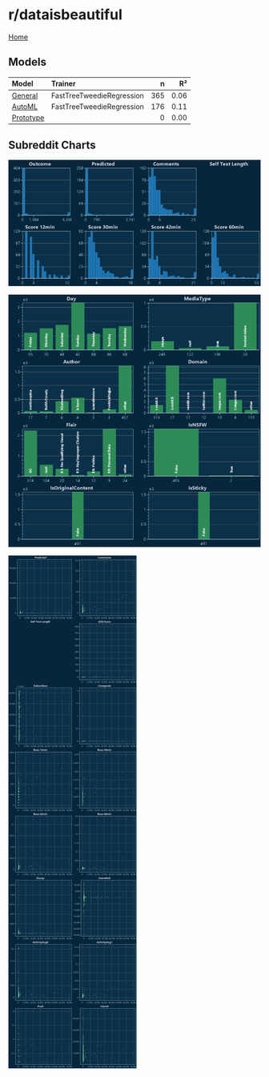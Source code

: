 # r/dataisbeautiful

[Home](../index.md)

## Models

|Model|Trainer|n|R²|
|:---|:---|---:|---:|
|[General](models/guess_dataisbeautiful_General.md)|FastTreeTweedieRegression|365|0.06|
|[AutoML](models/guess_dataisbeautiful_AutoML.md)|FastTreeTweedieRegression|176|0.11|
|[Prototype](models/guess_dataisbeautiful_Prototype.md)||0|0.00|

## Subreddit Charts

![r/dataisbeautiful Distributions](../images/guess_dataisbeautiful_Distributions.png "r/dataisbeautiful Distributions")

![r/dataisbeautiful Categorical](../images/guess_dataisbeautiful_Catagorical.png "r/dataisbeautiful Categorical")

![r/dataisbeautiful Correlation](../images/guess_dataisbeautiful_Correlations.png "r/dataisbeautiful Correlation")

